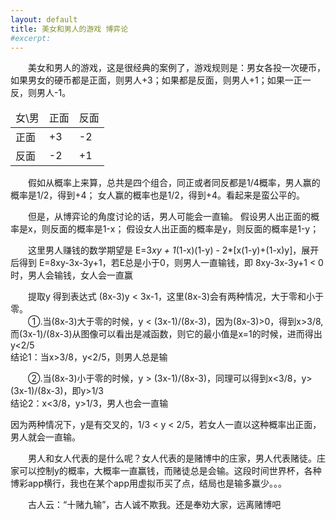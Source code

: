 ```yaml
---
layout: default
title: 美女和男人的游戏 博弈论
#excerpt: 
---
```

　　美女和男人的游戏，这是很经典的案例了，游戏规则是：男女各投一次硬币，如果男女的硬币都是正面，则男人+3；如果都是反面，则男人+1；如果一正一反，则男人-1。   
<table>
	<thead>
		<tr>
			<td>女\男</td>
			<td>正面</td>
			<td>反面</td>
		</tr>
	</thead>
	<tbody>
		<tr>
			<td>正面</td>
			<td>+3</td>
			<td>-2</td>
		</tr>
		<tr>
			<td>反面</td>
			<td>-2</td>
			<td>+1</td>
		</tr>
	</tbody>
</table>   
　　假如从概率上来算，总共是四个组合，同正或者同反都是1/4概率，男人赢的概率是1/2，得到+4；
女人赢的概率也是1/2，得到+4。看起来是蛮公平的。   
 
　　但是，从博弈论的角度讨论的话，男人可能会一直输。 
假设男人出正面的概率是x，则反面的概率是1-x；
假设女人出正面的概率是y，则反面的概率是1-y；  

　　这里男人赚钱的数学期望是 E=3*xy + 1*(1-x)(1-y) - 2*[x(1-y)+(1-x)y]，展开后得到 E=8xy-3x-3y+1，若E总是小于0，则男人一直输钱，即 8xy-3x-3y+1 < 0时，男人会输钱，女人会一直赢   

　　提取y 得到表达式  (8x-3)y < 3x-1，这里(8x-3)会有两种情况，大于零和小于零。   
　　①.当(8x-3)大于零的时候，y < (3x-1)/(8x-3)，因为(8x-3)>0，得到x>3/8,而(3x-1)/(8x-3)从图像可以看出是减函数，则它的最小值是x=1的时候，进而得出y<2/5   
结论1：当x>3/8，y<2/5，则男人总是输   

　　②.当(8x-3)小于零的时候，y > (3x-1)/(8x-3)，同理可以得到x<3/8，y>(3x-1)/(8x-3)，即y>1/3   
结论2：x<3/8，y>1/3，男人也会一直输   

因为两种情况下，y是有交叉的，1/3 < y < 2/5，若女人一直以这种概率出正面，男人就会一直输。   

　　男人和女人代表的是什么呢？女人代表的是赌博中的庄家，男人代表赌徒。庄家可以控制y的概率，大概率一直赢钱，而赌徒总是会输。这段时间世界杯，各种博彩app横行，我也在某个app用虚拟币买了点，结局也是输多赢少。。。   

　　古人云：“十赌九输”，古人诚不欺我。还是奉劝大家，远离赌博吧
